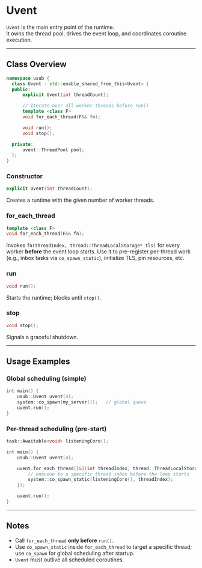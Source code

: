 # Uvent

`Uvent` is the main entry point of the runtime.  
It owns the thread pool, drives the event loop, and coordinates coroutine execution.

---

## Class Overview

```cpp
namespace usub {
  class Uvent : std::enable_shared_from_this<Uvent> {
  public:
      explicit Uvent(int threadCount);

      // Iterate over all worker threads before run()
      template <class F>
      void for_each_thread(F&& fn);

      void run();
      void stop();

  private:
      uvent::ThreadPool pool;
  };
}
```

### Constructor

```cpp
explicit Uvent(int threadCount);
```

Creates a runtime with the given number of worker threads.

### for_each_thread

```cpp
template <class F>
void for_each_thread(F&& fn);
```

Invokes `fn(threadIndex, thread::ThreadLocalStorage* tls)` for every worker **before** the event loop starts.
Use it to pre-register per-thread work (e.g., inbox tasks via `co_spawn_static`), initialize TLS, pin resources, etc.

### run

```cpp
void run();
```

Starts the runtime; blocks until `stop()`.

### stop

```cpp
void stop();
```

Signals a graceful shutdown.

---

## Usage Examples

### Global scheduling (simple)

```cpp
int main() {
    usub::Uvent uvent(4);
    system::co_spawn(my_server());   // global queue
    uvent.run();
}
```

### Per-thread scheduling (pre-start)

```cpp
task::Awaitable<void> listeningCoro();

int main() {
    usub::Uvent uvent(4);

    uvent.for_each_thread([&](int threadIndex, thread::ThreadLocalStorage* tls) {
        // enqueue to a specific thread inbox before the loop starts
        system::co_spawn_static(listeningCoro(), threadIndex);
    });

    uvent.run();
}
```

---

## Notes

* Call `for_each_thread` **only before** `run()`.
* Use `co_spawn_static` inside `for_each_thread` to target a specific thread; use `co_spawn` for global scheduling after startup.
* `Uvent` must outlive all scheduled coroutines.